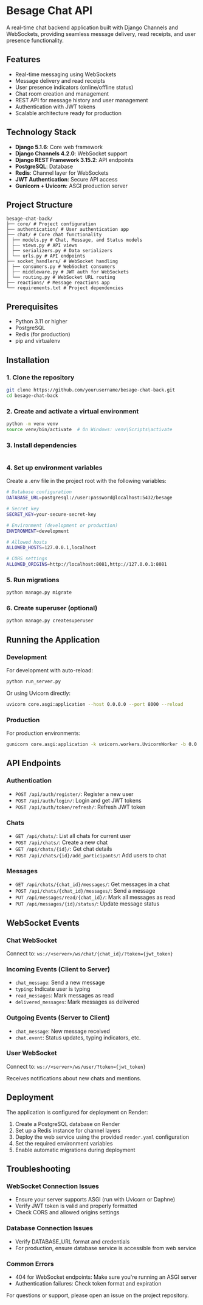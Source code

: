 # Besage Chat API

A real-time chat backend application built with Django Channels and WebSockets, providing seamless message delivery, read receipts, and user presence functionality.

## Features

- Real-time messaging using WebSockets
- Message delivery and read receipts
- User presence indicators (online/offline status)
- Chat room creation and management
- REST API for message history and user management
- Authentication with JWT tokens
- Scalable architecture ready for production

## Technology Stack

- **Django 5.1.6**: Core web framework
- **Django Channels 4.2.0**: WebSocket support
- **Django REST Framework 3.15.2**: API endpoints
- **PostgreSQL**: Database
- **Redis**: Channel layer for WebSockets
- **JWT Authentication**: Secure API access
- **Gunicorn + Uvicorn**: ASGI production server

## Project Structure

```
besage-chat-back/
├── core/ # Project configuration
├── authentication/ # User authentication app
├── chat/ # Core chat functionality
│ ├── models.py # Chat, Message, and Status models
│ ├── views.py # API views
│ ├── serializers.py # Data serializers
│ └── urls.py # API endpoints
├── socket_handlers/ # WebSocket handling
│ ├── consumers.py # WebSocket consumers
│ ├── middleware.py # JWT auth for WebSockets
│ └── routing.py # WebSocket URL routing
├── reactions/ # Message reactions app
└── requirements.txt # Project dependencies
```

## Prerequisites

- Python 3.11 or higher
- PostgreSQL
- Redis (for production)
- pip and virtualenv

## Installation

### 1. Clone the repository

```bash
git clone https://github.com/yourusername/besage-chat-back.git
cd besage-chat-back
```

### 2. Create and activate a virtual environment

```bash
python -m venv venv
source venv/bin/activate  # On Windows: venv\Scripts\activate
```

### 3. Install dependencies

```bash

```

### 4. Set up environment variables

Create a .env file in the project root with the following variables:

```bash
# Database configuration
DATABASE_URL=postgresql://user:password@localhost:5432/besage

# Secret key
SECRET_KEY=your-secure-secret-key

# Environment (development or production)
ENVIRONMENT=development

# Allowed hosts
ALLOWED_HOSTS=127.0.0.1,localhost

# CORS settings
ALLOWED_ORIGINS=http://localhost:8081,http://127.0.0.1:8081
```

### 5. Run migrations

```bash
python manage.py migrate
```

### 6. Create superuser (optional)

```bash
python manage.py createsuperuser
```

## Running the Application

### Development

For development with auto-reload:

```bash
python run_server.py
```

Or using Uvicorn directly:

```bash
uvicorn core.asgi:application --host 0.0.0.0 --port 8000 --reload
```

### Production

For production environments:

```bash
gunicorn core.asgi:application -k uvicorn.workers.UvicornWorker -b 0.0.0.0:$PORT
```

## API Endpoints

### Authentication

- `POST /api/auth/register/`: Register a new user
- `POST /api/auth/login/`: Login and get JWT tokens
- `POST /api/auth/token/refresh/`: Refresh JWT token

### Chats

- `GET /api/chats/`: List all chats for current user
- `POST /api/chats/`: Create a new chat
- `GET /api/chats/{id}/`: Get chat details
- `POST /api/chats/{id}/add_participants/`: Add users to chat

### Messages

- `GET /api/chats/{chat_id}/messages/`: Get messages in a chat
- `POST /api/chats/{chat_id}/messages/`: Send a message
- `PUT /api/messages/read/{chat_id}/`: Mark all messages as read
- `PUT /api/messages/{id}/status/`: Update message status

## WebSocket Events

### Chat WebSocket

Connect to: `ws://<server>/ws/chat/{chat_id}/?token={jwt_token}`

### Incoming Events (Client to Server)

- `chat_message`: Send a new message
- `typing`: Indicate user is typing
- `read_messages`: Mark messages as read
- `delivered_messages`: Mark messages as delivered

### Outgoing Events (Server to Client)

- `chat_message`: New message received
- `chat.event`: Status updates, typing indicators, etc.

### User WebSocket

Connect to: `ws://<server>/ws/user/?token={jwt_token}`

Receives notifications about new chats and mentions.

## Deployment

The application is configured for deployment on Render:

1. Create a PostgreSQL database on Render
2. Set up a Redis instance for channel layers
3. Deploy the web service using the provided `render.yaml` configuration
4. Set the required environment variables
5. Enable automatic migrations during deployment

## Troubleshooting

### WebSocket Connection Issues

- Ensure your server supports ASGI (run with Uvicorn or Daphne)
- Verify JWT token is valid and properly formatted
- Check CORS and allowed origins settings

### Database Connection Issues

- Verify DATABASE_URL format and credentials
- For production, ensure database service is accessible from web service

### Common Errors

- 404 for WebSocket endpoints: Make sure you're running an ASGI server
- Authentication failures: Check token format and expiration

For questions or support, please open an issue on the project repository.
